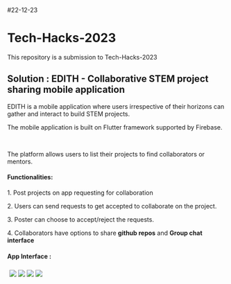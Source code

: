 #22-12-23
<style>
.container {
  float: left;
  width: 25%;
  padding: 5px;
}
</style>

# Tech-Hacks-2023
<p>This repository is a submission to Tech-Hacks-2023 </p>
<h2>Solution : EDITH - Collaborative STEM project sharing mobile application</h2>

<p>EDITH is a mobile application where users irrespective of their horizons can gather and interact to build STEM projects.​</p>
<p>The mobile application is built on Flutter framework supported by Firebase.</p>​
<p>The platform allows users to list their projects to find collaborators or mentors.</p>
<h4>Functionalities:</h4>
<p>1. Post projects on app requesting for collaboration</p>
<p>2. Users can send requests to get accepted to collaborate on the project.</p>
<p>3. Poster can choose to accept/reject the requests.</p>
<p>4. Collaborators have options to share <b>github repos</b> and <b>Group chat interface</b></p>

<h4>App Interface :</h4>
<div class="container">
  <img src=https://github.com/nabro356/Tech-Hacks-2023-EDITH/assets/112922661/335b949c-65f4-4252-ad93-0396830e30c3 >
  <img src=https://github.com/nabro356/Tech-Hacks-2023-EDITH/assets/112922661/a87e0f4a-f45b-447b-ab44-0152c38adb2d >
  <img src=https://github.com/nabro356/Tech-Hacks-2023-EDITH/assets/112922661/7fc62873-af22-4290-b99e-febb156a3a22 >
  <img src=https://github.com/nabro356/Tech-Hacks-2023-EDITH/assets/112922661/a9569db9-89b0-4ba8-86bf-5717f7560547 >
</div>




</div>
